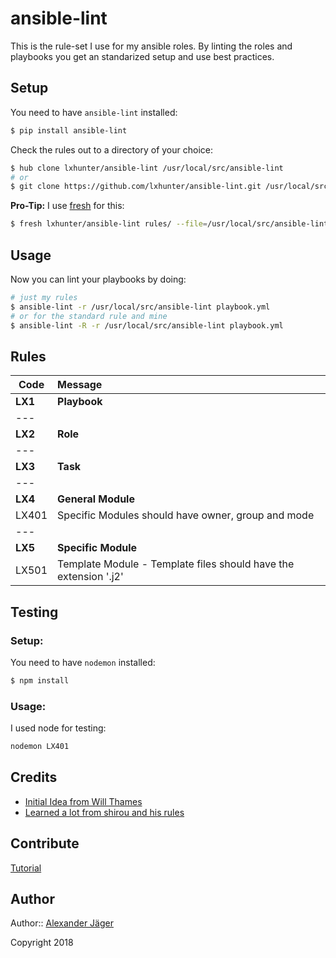 # ansible-lint

This is the rule-set I use for my ansible roles. By linting the roles and playbooks you get an standarized setup and use best practices.

## Setup

You need to have `ansible-lint` installed:

```bash
$ pip install ansible-lint
```

Check the rules out to a directory of your choice:

```bash
$ hub clone lxhunter/ansible-lint /usr/local/src/ansible-lint
# or
$ git clone https://github.com/lxhunter/ansible-lint.git /usr/local/src/ansible-lint
```

**Pro-Tip:** I use [fresh](https://freshshell.com) for this:

```bash
$ fresh lxhunter/ansible-lint rules/ --file=/usr/local/src/ansible-lint
```

## Usage

Now you can lint your playbooks by doing:

```bash
# just my rules
$ ansible-lint -r /usr/local/src/ansible-lint playbook.yml
# or for the standard rule and mine
$ ansible-lint -R -r /usr/local/src/ansible-lint playbook.yml
```

## Rules

| **Code** | **Message** |
| --- |:---|
| **LX1** | **Playbook** |
| --- | |
| **LX2** | **Role** |
| --- | |
| **LX3** | **Task** |
| --- | |
| **LX4** | **General Module** |
| LX401 | Specific Modules should have owner, group and mode |
| --- | |
| **LX5** | **Specific Module** |
| LX501| Template Module - Template files should have the extension '.j2' |

## Testing

### Setup:

You need to have `nodemon` installed:

```bash
$ npm install
```

### Usage:

I used node for testing:

```bash
nodemon LX401
```

## Credits
* [Initial Idea from Will Thames](https://github.com/willthames/ansible-lint)
* [Learned a lot from shirou and his rules](https://github.com/shirou)

## Contribute

[Tutorial](http://kbroman.github.io/github_tutorial/pages/fork.html)

## Author

Author:: [Alexander Jäger](https://github.com/lxhunter)

Copyright 2018